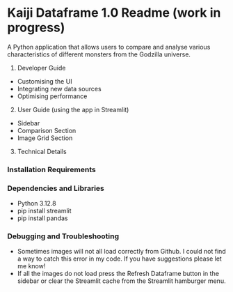 # Kaiji Dataframe 1.0 Readme (work in progress) 
A Python application that allows users to compare and analyse various characteristics of different monsters from the Godzilla universe.

1. Developer Guide
- Customising the UI
- Integrating new data sources
- Optimising performance
   
2. User Guide (using the app in Streamlit)
- Sidebar
- Comparison Section
- Image Grid Section
  
3. Technical Details
   
### Installation Requirements
  
### Dependencies and Libraries
- Python 3.12.8
- pip install streamlit
- pip install pandas

### Debugging and Troubleshooting
- Sometimes images will not all load correctly from Github. I could not find a way to catch this error in my code. If you have suggestions please let me know!
- If all the images do not load press the Refresh Dataframe button in the sidebar or clear the Streamlit cache from the Streamlit hamburger menu.
